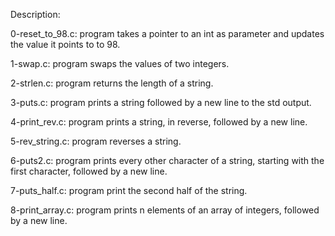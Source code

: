 Description:

0-reset_to_98.c: program takes a pointer to an int as parameter and updates the value it points to to 98.

1-swap.c: program swaps the values of two integers.

2-strlen.c: program returns the length of a string.

3-puts.c: program prints a string followed by a new line to the std output.

4-print_rev.c: program prints a string, in reverse, followed by a new line.

5-rev_string.c: program reverses a string.

6-puts2.c: program prints every other character of a string, starting with the first character, followed by a new line.

7-puts_half.c: program print the second half of the string.

8-print_array.c: program prints n elements of an array of integers, followed by a new line.

